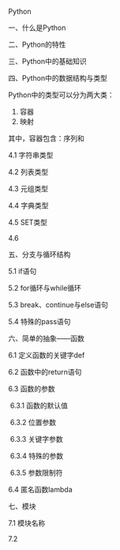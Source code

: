Python

一、什么是Python

二、Python的特性

三、Python中的基础知识

四、Python中的数据结构与类型

  Python中的类型可以分为两大类：

1. 容器
2. 映射

  其中，容器包含：序列和

  4.1 字符串类型

  4.2 列表类型

  4.3 元组类型

  4.4 字典类型

  4.5 SET类型

  4.6 

五、分支与循环结构

  5.1 if语句

  5.2 for循环与while循环

  5.3 break、continue与else语句

  5.4 特殊的pass语句

六、简单的抽象——函数

  6.1 定义函数的关键字def

  6.2 函数中的return语句

  6.3 函数的参数

​    6.3.1 函数的默认值

​    6.3.2 位置参数

​    6.3.3 关键字参数

​    6.3.4 特殊的参数

​    6.3.5 参数限制符

  6.4 匿名函数lambda

七、模块

  7.1 模块名称

  7.2